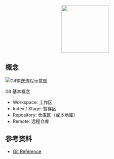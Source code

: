 <div align="center">
<img width="150" height="150" src="https://raw.githubusercontent.com/tsejx/Git-Guidebook/master/.vuepress/public/favicon.png">

</div>

## 概念

![Git输送流程示意图](http://www.ruanyifeng.com/blogimg/asset/2015/bg2015120901.png)

Git 基本概念

- Workspace: 工作区
- Index / Stage: 暂存区
- Repository: 仓库区（或本地库）
- Remote: 远程仓库

## 参考资料

* [Git Reference](https://git-scm.com/docs)